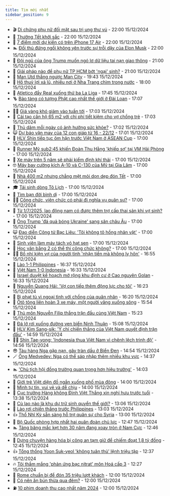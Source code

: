 ```yaml
---
title: Tim mới nhất
sidebar_position: 9
---
```


<!-- vnexpress-tin-moi-nhat:START -->
- 🎬 [Di chứng phụ nữ đối mặt sau trị ung thư vú](https://vnexpress.net/di-chung-phu-nu-doi-mat-sau-tri-ung-thu-vu-vnepre-4828007.html) - 22:00 15/12/2024
- 🐎 [Thưởng Tết khởi sắc](https://vnexpress.net/thuong-tet-khoi-sac-4827934.html) - 22:00 15/12/2024
- 🦍 [7 điểm mới dự kiến có trên iPhone 17 Air](https://vnexpress.net/7-diem-moi-du-kien-co-tren-iphone-17-air-4825376.html) - 22:00 15/12/2024
- 🏊 [Đối thủ đứng ngồi không yên trước sự trỗi dậy của Elon Musk](https://vnexpress.net/doi-thu-dung-ngoi-khong-yen-truoc-su-troi-day-cua-elon-musk-vnepre-4823060.html) - 22:00 15/12/2024
- 🎊 [Đội ngũ của ông Trump muốn ngó lơ dữ liệu tai nạn giao thông](https://vnexpress.net/doi-ngu-cua-ong-trump-muon-ngo-lo-du-lieu-tai-nan-giao-thong-4827693.html) - 21:00 15/12/2024
- 🎃 [Giải pháp nào để phụ nữ TP HCM bớt &#39;ngại&#39; sinh?](https://vnexpress.net/giai-phap-nao-de-phu-nu-tp-hcm-bot-ngai-sinh-4828136.html) - 21:00 15/12/2024
- 🧰 [Man Utd thắng ngược Man City](https://vnexpress.net/man-utd-thang-nguoc-man-city-4828161.html) - 19:43 15/12/2024
- 🔭 [Hồ thuỷ lợi xả lũ, nhiều nơi ở Nha Trang chìm trong nước](https://vnexpress.net/ho-thuy-loi-xa-lu-nhieu-noi-o-nha-trang-chim-trong-nuoc-4828158.html) - 18:00 15/12/2024
- 🫶 [Atletico đẩy Real xuống thứ ba La Liga](https://vnexpress.net/atletico-day-real-xuong-thu-ba-la-liga-4828156.html) - 17:45 15/12/2024
- 🪜 [Bảo tàng có tượng Phật cao nhất thế giới ở Đài Loan](https://vnexpress.net/bao-tang-co-tuong-phat-cao-nhat-the-gioi-o-dai-loan-4826587.html) - 17:07 15/12/2024
- 👨‍🏫 [Giá vàng khó giảm vào tuần tới](https://vnexpress.net/gia-vang-kho-giam-vao-tuan-toi-4828104.html) - 17:03 15/12/2024
- 🎊 [Cải tạo căn hộ 65 m2 với chi phí tiết kiệm cho vợ chồng trẻ](https://vnexpress.net/cai-tao-can-ho-65-m2-voi-chi-phi-tiet-kiem-cho-vo-chong-tre-4827860.html) - 17:03 15/12/2024
- 🎊 [Thủ dâm mỗi ngày có ảnh hưởng sức khỏe?](https://vnexpress.net/thu-dam-moi-ngay-co-anh-huong-suc-khoe-4828005.html) - 17:02 15/12/2024
- 😺 [Dự báo vận may của 12 con giáp từ 16 - 22/12](https://vnexpress.net/du-bao-van-may-cua-12-con-giap-tu-16-22-12-4827593.html) - 17:01 15/12/2024
- 🐘 [HLV Shin tiếp tục ôm hận trước Việt Nam ở ASEAN Cup](https://vnexpress.net/hlv-shin-tiep-tuc-om-han-truoc-viet-nam-o-asean-cup-4828150.html) - 17:00 15/12/2024
- 🌁 [Runner Mỹ sub2:45 khiến Đoàn Thu Hằng &#39;khiếp sợ&#39; tại VM Hải Phòng](https://vnexpress.net/runner-my-sub2-45-khien-doan-thu-hang-khiep-so-tai-vm-hai-phong-4827976.html) - 17:00 15/12/2024
- 🐲 [Xe máy trên 5 năm sẽ phải kiểm định khí thải](https://vnexpress.net/xe-may-tren-5-nam-se-phai-kiem-dinh-khi-thai-4828123.html) - 17:00 15/12/2024
- 🤓 [Máy bay cường kích A-10 và C-130 của Mỹ tại Gia Lâm](https://vnexpress.net/may-bay-cuong-kich-a-10-va-c-130-cua-my-tai-gia-lam-4828115.html) - 17:00 15/12/2024
- 💪 [Nhà 400 m2 nhưng chẳng mệt mỏi dọn dẹp đón Tết](https://vnexpress.net/nha-400-m2-nhung-chang-met-moi-don-dep-don-tet-4828103.html) - 17:00 15/12/2024
- 🎓 [Tái sinh dòng Tô Lịch](https://vnexpress.net/tai-sinh-dong-to-lich-4828092.html) - 17:00 15/12/2024
- 🫣 [Tìm bạn đời bình dị](https://vnexpress.net/tim-ban-doi-binh-di-4828088.html) - 17:00 15/12/2024
- 🧑‍💻 [Công chức, viên chức có phải đi nghĩa vụ quân sự?](https://vnexpress.net/can-bo-cong-chuc-vien-chuc-co-phai-di-nghia-vu-quan-su-4827924.html) - 17:00 15/12/2024
- 🐲 [Từ 1/7/2025, lao động nam có được thêm trợ cấp thai sản khi vợ sinh?](https://vnexpress.net/tu-1-7-2025-lao-dong-nam-co-duoc-them-tro-cap-thai-san-khi-vo-sinh-con-4827450.html) - 17:00 15/12/2024
- 🌝 [Ông Trump &#39;đá quả bóng Ukraine&#39; sang sân châu Âu](https://vnexpress.net/ong-trump-da-qua-bong-ukraine-sang-san-chau-au-4827245.html) - 17:00 15/12/2024
- 😺 [Đạo diễn Công tử Bạc Liêu: &#39;Tôi không tô hồng nhân vật&#39;](https://vnexpress.net/dao-dien-cong-tu-bac-lieu-toi-khong-to-hong-nhan-vat-4826168.html) - 17:00 15/12/2024
- 🐎 [Sinh viên làm máy tách vỏ hạt sen](https://vnexpress.net/sinh-vien-lam-may-tach-vo-hat-sen-vnepre-4825042.html) - 17:00 15/12/2024
- 🎡 [Học văn bằng 2 có thể thi công chức không?](https://vnexpress.net/hoc-van-bang-2-co-the-thi-cong-chuc-khong-4825372.html) - 17:00 15/12/2024
- 👨‍🏫 [Bồ nhí kiện vợ của người tình &#39;nhận tiền mà không ly hôn&#39;](https://vnexpress.net/bo-nhi-kien-vo-nguoi-tinh-nhan-tien-ma-khong-ly-hon-4828078.html) - 16:55 15/12/2024
- 🦆 [Lào 1-1 Philippines](https://vnexpress.net/lao-1-1-philippines-4826756.html) - 16:37 15/12/2024
- 🚦 [Việt Nam 1-0 Indonesia](https://vnexpress.net/viet-nam-1-0-indonesia-4828151.html) - 16:33 15/12/2024
- 💫 [Israel duyệt kế hoạch mở rộng khu định cư ở Cao nguyên Golan](https://vnexpress.net/israel-duyet-ke-hoach-mo-rong-khu-dinh-cu-o-cao-nguyen-golan-4828142.html) - 16:33 15/12/2024
- 🎉 [Nguyễn Quang Hải: &#39;Vợ con tiếp thêm động lực cho tôi&#39;](https://vnexpress.net/nguyen-quang-hai-vo-con-tiep-them-dong-luc-cho-toi-4828152.html) - 16:23 15/12/2024
- 🌋 [Bị phạt tù vì ngoại tình với chồng của quân nhân](https://vnexpress.net/bi-phat-tu-vi-ngoai-tinh-voi-chong-quan-nhan-4828106.html) - 16:20 15/12/2024
- 🤖 [Ôtô tông liên hoàn 3 xe máy, một người văng xuống sông](https://vnexpress.net/oto-tong-lien-hoan-3-xe-may-mot-nguoi-vang-xuong-song-4828146.html) - 15:54 15/12/2024
- 🦏 [Thủ môn Nguyễn Filip thắng trận đầu cùng Việt Nam](https://vnexpress.net/thu-mon-nguyen-filip-thang-tran-dau-cung-viet-nam-4828143.html) - 15:23 15/12/2024
- 🦩 [Đá lở rơi xuống đường ven biển Ninh Thuận](https://vnexpress.net/da-lo-roi-xuong-duong-ven-bien-ninh-thuan-4828130.html) - 15:08 15/12/2024
- 👺 [HLV Kim Sang-sik: &#39;Ý chí chiến thắng của Việt Nam quyết định trận đấu&#39;](https://vnexpress.net/hlv-kim-sang-sik-y-chi-chien-thang-cua-viet-nam-quyet-dinh-tran-dau-4828139.html) - 14:59 15/12/2024
- 🧑‍🏫 [Shin Tae-yong: &#39;Indonesia thua Việt Nam vì chênh lệch trình độ&#39;](https://vnexpress.net/shin-tae-yong-indonesia-thua-viet-nam-vi-chenh-lech-trinh-do-4828137.html) - 14:56 15/12/2024
- 😎 [Tàu hàng Nga gặp nạn, gây tràn dầu ở Biển Đen](https://vnexpress.net/tau-hang-nga-gap-nan-gay-tran-dau-o-bien-den-4828118.html) - 14:54 15/12/2024
- 🪄 [Ông Medvedev: Nga có thể sáp nhập thêm nhiều khu vực](https://vnexpress.net/ong-medvedev-nga-co-the-sap-nhap-them-nhieu-khu-vuc-4828113.html) - 14:37 15/12/2024
- 🏊 [&#39;Chủ tịch hội đồng trường quan trọng hơn hiệu trưởng&#39;](https://vnexpress.net/chu-tich-hoi-dong-truong-quan-trong-hon-hieu-truong-4827905.html) - 14:03 15/12/2024
- 💃 [Giới trẻ Việt diện đồ ngắn xuống phố mùa đông](https://vnexpress.net/gioi-tre-viet-dien-do-ngan-xuong-pho-mua-dong-4828108.html) - 14:00 15/12/2024
- 🦆 [Mình tự tin, vui vẻ và dễ chịu](https://vnexpress.net/minh-tu-tin-vui-ve-va-de-chiu-4828087.html) - 14:00 15/12/2024
- 🎊 [Cục trưởng Hàng không Đinh Việt Thắng xin nghỉ hưu trước tuổi](https://vnexpress.net/cuc-truong-hang-khong-dinh-viet-thang-xin-nghi-huu-truoc-tuoi-4828120.html) - 13:38 15/12/2024
- 👺 [Cù lao nào là khu dự trữ sinh quyển thế giới?](https://vnexpress.net/cu-lao-nao-la-khu-du-tru-sinh-quyen-the-gioi-4828101.html) - 13:06 15/12/2024
- 🎡 [Lào rơi chiến thắng trước Philippines](https://vnexpress.net/lao-roi-chien-thang-truoc-philippines-4828119.html) - 13:03 15/12/2024
- 👍 [Thổ Nhĩ Kỳ sẵn sàng hỗ trợ quân sự cho Syria](https://vnexpress.net/tho-nhi-ky-san-sang-ho-tro-quan-su-cho-syria-4828098.html) - 13:00 15/12/2024
- 🐎 [Bộ Quốc phòng hợp nhất hai quân đoàn chủ lực](https://vnexpress.net/bo-quoc-phong-hop-nhat-hai-quan-doan-chu-luc-4828112.html) - 12:47 15/12/2024
- 🏊 [Tảng băng mắc kẹt hơn 30 năm đang xoay tròn ở Nam Cực](https://vnexpress.net/tang-bang-mac-ket-hon-30-nam-dang-xoay-tron-o-nam-cuc-4828082.html) - 12:46 15/12/2024
- 🦩 [Dựng chuyện hàng hóa bị công an tạm giữ để chiếm đoạt 1,8 tỷ đồng](https://vnexpress.net/dung-chuyen-hang-hoa-bi-cong-an-tam-giu-de-chiem-doat-1-8-ty-dong-4828116.html) - 12:45 15/12/2024
- 👍 [Tổng thống Yoon Suk-yeol &#39;không tuân thủ&#39; lệnh triệu tập](https://vnexpress.net/tong-thong-yoon-suk-yeol-khong-tuan-thu-lenh-trieu-tap-4828102.html) - 12:37 15/12/2024
- 🔥 [Tôi thầm mắng &#39;phản ứng bạc nitrat&#39; môn Hoá cấp 3](https://vnexpress.net/toi-tham-mang-phan-ung-bac-nitrat-mon-hoa-cap-3-4827833.html) - 12:27 15/12/2024
- 💄 [Rome chuẩn bị để đón 35 triệu lượt khách](https://vnexpress.net/rome-chuan-bi-de-don-35-trieu-luot-khach-4828083.html) - 12:00 15/12/2024
- 🤡 [Có nên ăn bún thừa qua đêm?](https://vnexpress.net/co-nen-an-bun-thua-qua-dem-4827765.html) - 12:00 15/12/2024
- ⛽️ [10 phim doanh thu cao nhất năm 2024](https://vnexpress.net/10-phim-doanh-thu-cao-nhat-nam-2024-4828017.html) - 12:00 15/12/2024<!-- vnexpress-tin-moi-nhat:END -->
